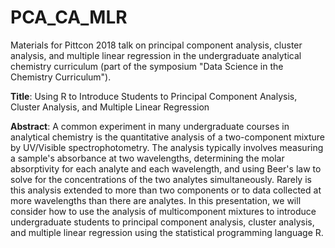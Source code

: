# PCA_CA_MLR

Materials for Pittcon 2018 talk on principal component analysis, cluster analysis, and multiple linear regression in the undergraduate analytical chemistry curriculum (part of the symposium "Data Science in the Chemistry Curriculum"). 

**Title**: Using R to Introduce Students to Principal Component Analysis, Cluster Analysis, and Multiple Linear Regression

**Abstract**: A common experiment in many undergraduate courses in analytical chemistry is the quantitative analysis of a two-component mixture by UV/Visible spectrophotometry. The analysis typically involves measuring a sample's absorbance at two wavelengths, determining the molar absorptivity for each analyte and each wavelength, and using Beer's law to solve for the concentrations of the two analytes simultaneously. Rarely is this analysis extended to more than two components or to data collected at more wavelengths than there are analytes. In this presentation, we will consider how to use the analysis of multicomponent mixtures to introduce undergraduate students to principal component analysis, cluster analysis, and multiple linear regression using the statistical programming language R.

